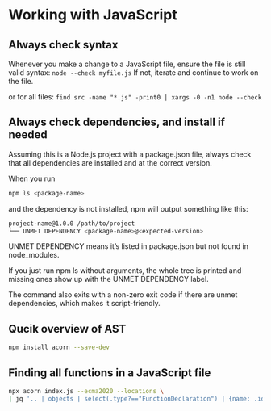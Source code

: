 # Working with JavaScript

## Always check syntax

Whenever you make a change to a JavaScript file, ensure the file is still valid syntax:
`node --check myfile.js`
If not, iterate and continue to work on the file.

or for all files: `find src -name "*.js" -print0 | xargs -0 -n1 node --check`

## Always check dependencies, and install if needed

Assuming this is a Node.js project with a package.json file, always check that all dependencies are installed and at the correct version.

When you run

```bash
npm ls <package-name>
```

and the dependency is not installed, npm will output something like this:

```bash
project-name@1.0.0 /path/to/project
└── UNMET DEPENDENCY <package-name>@<expected-version>
```

UNMET DEPENDENCY means it’s listed in package.json but not found in node_modules.

If you just run npm ls without arguments, the whole tree is printed and missing ones show up with the UNMET DEPENDENCY label.

The command also exits with a non-zero exit code if there are unmet dependencies, which makes it script-friendly.

## Qucik overview of AST

```bash
npm install acorn --save-dev
```

## Finding all functions in a JavaScript file

```bash
npx acorn index.js --ecma2020 --locations \
| jq '.. | objects | select(.type?=="FunctionDeclaration") | {name: .id.name, line: .loc.start.line}'
```
